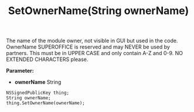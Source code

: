 ﻿---
uid: crmscript_ref_NSSignedPublicKey_SetOwnerName
title: SetOwnerName(String ownerName)
intellisense: NSSignedPublicKey.SetOwnerName
keywords: NSSignedPublicKey, GetOwnerName
so.topic: reference
---

The name of the module owner, not visible in GUI but used in the code. OwnerName SUPEROFFICE is reserved and may NEVER be used by partners. This must be in UPPER CASE and only contain A-Z and 0-9. NO EXTENDED CHARACTERS please.

**Parameter:** 
 - **ownerName** String

```crmscript
NSSignedPublicKey thing;
String ownerName;
thing.SetOwnerName(ownerName);
```

